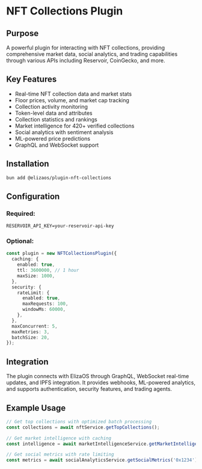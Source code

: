 # NFT Collections Plugin

## Purpose
A powerful plugin for interacting with NFT collections, providing comprehensive market data, social analytics, and trading capabilities through various APIs including Reservoir, CoinGecko, and more.

## Key Features
- Real-time NFT collection data and market stats
- Floor prices, volume, and market cap tracking
- Collection activity monitoring
- Token-level data and attributes
- Collection statistics and rankings
- Market intelligence for 420+ verified collections
- Social analytics with sentiment analysis
- ML-powered price predictions
- GraphQL and WebSocket support

## Installation
```bash
bun add @elizaos/plugin-nft-collections
```

## Configuration
### Required:
```env
RESERVOIR_API_KEY=your-reservoir-api-key
```

### Optional:
```typescript
const plugin = new NFTCollectionsPlugin({
  caching: {
    enabled: true,
    ttl: 3600000, // 1 hour
    maxSize: 1000,
  },
  security: {
    rateLimit: {
      enabled: true,
      maxRequests: 100,
      windowMs: 60000,
    },
  },
  maxConcurrent: 5,
  maxRetries: 3,
  batchSize: 20,
});
```

## Integration
The plugin connects with ElizaOS through GraphQL, WebSocket real-time updates, and IPFS integration. It provides webhooks, ML-powered analytics, and supports authentication, security features, and trading agents.

## Example Usage
```typescript
// Get top collections with optimized batch processing
const collections = await nftService.getTopCollections();

// Get market intelligence with caching
const intelligence = await marketIntelligenceService.getMarketIntelligence('0x1234');

// Get social metrics with rate limiting
const metrics = await socialAnalyticsService.getSocialMetrics('0x1234');
```
